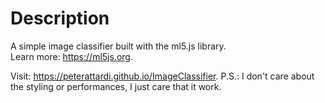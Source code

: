 # Description
A simple image classifier built with the ml5.js library. \
Learn more: https://ml5js.org.

Visit: https://peterattardi.github.io/ImageClassifier.
P.S.: I don't care about the styling or performances, I just care that it work.
